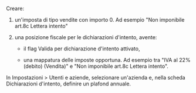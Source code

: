 Creare:

1.  un'imposta di tipo vendite con importo 0. Ad esempio "Non imponibile art.8c Lettera
    intento"

2.  una posizione fiscale per le dichiarazioni d'intento, avente:

    - il flag Valida per dichiarazione d'intento attivato,

    - una mappatura delle imposte opportuna. Ad esempio tra "IVA al 22% (debito)
      (Vendita)" e "Non imponibile art.8c Lettera intento".

In Impostazioni \> Utenti e aziende, selezionare un'azienda e, nella scheda
Dichiarazioni d'intento, definire un plafond annuale.
